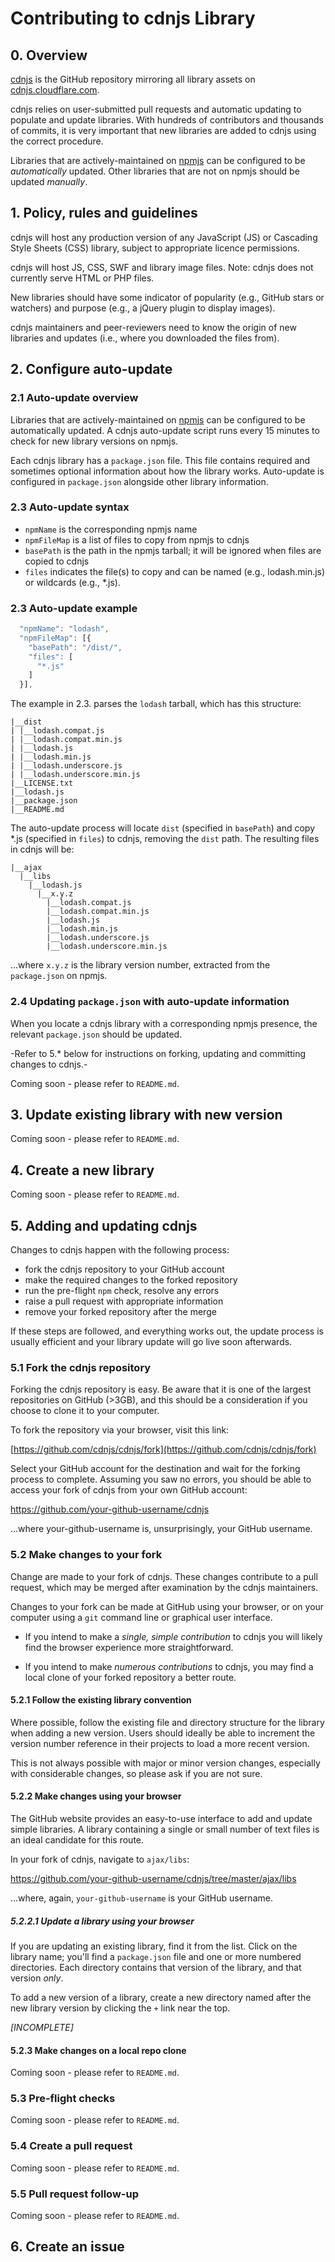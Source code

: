 ﻿# Contributing to cdnjs Library

## 0. Overview

[cdnjs](http://github.com/cdnjs/cdnjs) is the GitHub repository mirroring all library assets on [cdnjs.cloudflare.com](http://cdnjs.cloudflare.com).

cdnjs relies on user-submitted pull requests and automatic updating to populate and update libraries. With hundreds of contributors and thousands of commits, it is very important that new libraries are added to cdnjs using the correct procedure.

Libraries that are actively-maintained on [npmjs](http://npmjs.org) can be configured to be _automatically_ updated. Other libraries that are not on npmjs should be updated _manually_.

## 1. Policy, rules and guidelines

cdnjs will host any production version of any JavaScript (JS) or Cascading Style Sheets (CSS) library, subject to appropriate licence permissions.

cdnjs will host JS, CSS, SWF and library image files. Note: cdnjs does not currently serve HTML or PHP files.

New libraries should have some indicator of popularity (e.g., GitHub stars or watchers) and purpose (e.g., a jQuery plugin to display images).

cdnjs maintainers and peer-reviewers need to know the origin of new libraries and updates (i.e., where you downloaded the files from).

## 2. Configure auto-update

### 2.1 Auto-update overview

Libraries that are actively-maintained on [npmjs](http://npmjs.org) can be configured to be automatically updated. A cdnjs auto-update script runs every 15 minutes to check for new library versions on npmjs.

Each cdnjs library has a `package.json` file. This file contains required and sometimes optional information about how the library works. Auto-update is configured in `package.json` alongside other library information.

### 2.3 Auto-update syntax

* `npmName` is the corresponding npmjs name
* `npmFileMap` is a list of files to copy from npmjs to cdnjs
* `basePath` is the path in the npmjs tarball; it will be ignored when files are copied to cdnjs
* `files` indicates the file(s) to copy and can be named (e.g., lodash.min.js) or wildcards (e.g., *.js).

### 2.3 Auto-update example

```js
  "npmName": "lodash",
  "npmFileMap": [{
    "basePath": "/dist/",
    "files": [
      "*.js"
    ]
  }],
```

The example in 2.3. parses the `lodash` tarball, which has this structure:

```
|__dist
| |__lodash.compat.js
| |__lodash.compat.min.js
| |__lodash.js
| |__lodash.min.js
| |__lodash.underscore.js
| |__lodash.underscore.min.js
|__LICENSE.txt
|__lodash.js
|__package.json
|__README.md
```

The auto-update process will locate `dist` (specified in `basePath`) and copy *.js (specified in `files`) to cdnjs, removing the `dist` path. The resulting files in cdnjs will be: 

```
|__ajax
  |__libs
    |__lodash.js
      |__x.y.z
        |__lodash.compat.js
        |__lodash.compat.min.js
        |__lodash.js
        |__lodash.min.js
        |__lodash.underscore.js
        |__lodash.underscore.min.js
```

&hellip;where `x.y.z` is the library version number, extracted from the `package.json` on npmjs.

### 2.4 Updating `package.json` with auto-update information

When you locate a cdnjs library with a corresponding npmjs presence, the relevant `package.json` should be updated.

-Refer to 5.* below for instructions on forking, updating and committing changes to cdnjs.-

Coming soon - please refer to `README.md`.

## 3. Update existing library with new version

Coming soon - please refer to `README.md`.

## 4. Create a new library

Coming soon - please refer to `README.md`.

## 5. Adding and updating cdnjs

Changes to cdnjs happen with the following process:

* fork the cdnjs repository to your GitHub account
* make the required changes to the forked repository
* run the pre-flight `npm` check, resolve any errors
* raise a pull request with appropriate information
* remove your forked repository after the merge

If these steps are followed, and everything works out, the update process is usually efficient and your library update will go live soon afterwards.

### 5.1 Fork the cdnjs repository

Forking the cdnjs repository is easy. Be aware that it is one of the largest repositories on GitHub (>3GB), and this should be a consideration if you choose to clone it to your computer.

To fork the repository via your browser, visit this link:

[https://github.com/cdnjs/cdnjs/fork](https://github.com/cdnjs/cdnjs/fork)

Select your GitHub account for the destination and wait for the forking process to complete. Assuming you saw no errors, you should be able to access your fork of cdnjs from your own GitHub account:

https://github.com/your-github-username/cdnjs

&hellip;where your-github-username is, unsurprisingly, your GitHub username.

### 5.2 Make changes to your fork

Change are made to your fork of cdnjs. These changes contribute to a pull request, which may be merged after examination by the cdnjs maintainers.

Changes to your fork can be made at GitHub using your browser, or on your computer using a `git` command line or graphical user interface.

* If you intend to make a _single, simple contribution_ to cdnjs you will likely find the browser experience more straightforward.

* If you intend to make _numerous contributions_ to cdnjs, you may find a local clone of your forked repository a better route.

#### 5.2.1 Follow the existing library convention

Where possible, follow the existing file and directory structure for the library when adding a new version. Users should ideally be able to increment the version number reference in their projects to load a more recent version.

This is not always possible with major or minor version changes, especially with considerable changes, so please ask if you are not sure.

#### 5.2.2 Make changes using your browser

The GitHub website provides an easy-to-use interface to add and update simple libraries. A library containing a single or small number of text files is an ideal candidate for this route.

In your fork of cdnjs, navigate to `ajax/libs`:

https://github.com/your-github-username/cdnjs/tree/master/ajax/libs

&hellip;where, again, `your-github-username` is your GitHub username.

##### 5.2.2.1 Update a library using your browser

If you are updating an existing library, find it from the list. Click on the library name; you'll find a `package.json` file and one or more numbered directories. Each directory contains that version of the library, and that version _only_.

To add a new version of a library, create a new directory named after the new library version by clicking the `+` link near the top.

*[INCOMPLETE]*

#### 5.2.3 Make changes on a local repo clone

Coming soon - please refer to `README.md`.

### 5.3 Pre-flight checks

Coming soon - please refer to `README.md`.

### 5.4 Create a pull request

Coming soon - please refer to `README.md`.

### 5.5 Pull request follow-up

Coming soon - please refer to `README.md`.

## 6. Create an issue
